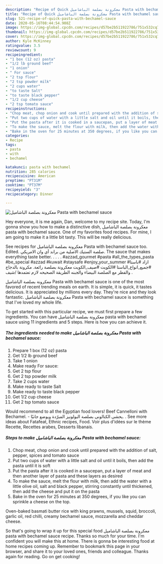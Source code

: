 ```yaml
---
description: "Recipe of Quick معكرونة بصلصة الباشاميل Pasta with bechamel sauce"
title: "Recipe of Quick معكرونة بصلصة الباشاميل Pasta with bechamel sauce"
slug: 521-recipe-of-quick-pasta-with-bechamel-sauce
date: 2020-05-16T08:44:54.908Z
image: https://img-global.cpcdn.com/recipes/d57be2b511922786/751x532cq70/معكرونة-بصلصة-الباشاميل-pasta-with-bechamel-sauce-recipe-main-photo.jpg
thumbnail: https://img-global.cpcdn.com/recipes/d57be2b511922786/751x532cq70/معكرونة-بصلصة-الباشاميل-pasta-with-bechamel-sauce-recipe-main-photo.jpg
cover: https://img-global.cpcdn.com/recipes/d57be2b511922786/751x532cq70/معكرونة-بصلصة-الباشاميل-pasta-with-bechamel-sauce-recipe-main-photo.jpg
author: Kyle McKinney
ratingvalue: 3.5
reviewcount: 9
recipeingredient:
- "1 box (12 oz) pasta"
- "1/2 lb ground beef"
- "1 onion"
- " For sauce"
- "2 tsp flour"
- "2 tsp powder milk"
- "2 cups water"
- "to taste Salt"
- "to taste black pepper"
- "1/2 cup cheese"
- "2 tsp tomato sauce"
recipeinstructions:
- "Chop meat, chop onion and cook until prepared with the addition of salt, pepper, spices and tomato sauce"
- "Put two cups of water with a little salt and oil until it boils, then add the pasta until it is soft"
- "Put the pasta after it is cooked in a saucepan, put a layer of meat and then another layer of pasta and these layers as desired"
- "To make the sauce, melt the flour with milk, then add the water with a little olive oil, salt and black pepper, stirring constantly until thickened, then add the cheese and put it on the pasta"
- "Bake in the oven for 25 minutes at 350 degrees, if you like you can sprinkle a cheese on the top."
categories:
- Recipe
tags:
- pasta
- with
- bechamel

katakunci: pasta with bechamel 
nutrition: 285 calories
recipecuisine: American
preptime: "PT31M"
cooktime: "PT37M"
recipeyield: "3"
recipecategory: Dinner

---
```



![معكرونة بصلصة الباشاميل Pasta with bechamel sauce](https://img-global.cpcdn.com/recipes/d57be2b511922786/751x532cq70/معكرونة-بصلصة-الباشاميل-pasta-with-bechamel-sauce-recipe-main-photo.jpg)

Hey everyone, it is me again, Dan, welcome to my recipe site. Today, I'm gonna show you how to make a distinctive dish, معكرونة بصلصة الباشاميل pasta with bechamel sauce. One of my favorites food recipes. For mine, I am going to make it a little bit tasty. This will be really delicious.

See recipes for معكرونة بصلصة الباشاميل Pasta with bechamel sauce too. Edited. صلصة الستيك الاصلية من براند أي وان الامريكي. The sauce that makes everything taste better. . . . . #azzad_gourmet #pasta #all_the_types_pasta #be_special #azzad #kuwait #staysafe #enjoy_your_summer #ازاد #باستا #جميع_انواع_الباستا #الكويت #صيف_الكويت معكرونة بصلصة رائعة. مكرونة بالدجاج والفطر مع الصلصة البيضاء والجبنه الطريقة الصحيحه لازم تعتمدها /شيف .

معكرونة بصلصة الباشاميل Pasta with bechamel sauce is one of the most favored of recent trending meals on earth. It is simple, it is quick, it tastes delicious. It is appreciated by millions every day. They're nice and they look fantastic. معكرونة بصلصة الباشاميل Pasta with bechamel sauce is something that I've loved my whole life.


To get started with this particular recipe, we must first prepare a few ingredients. You can have معكرونة بصلصة الباشاميل pasta with bechamel sauce using 11 ingredients and 5 steps. Here is how you can achieve it.

<!--inarticleads1-->

##### The ingredients needed to make معكرونة بصلصة الباشاميل Pasta with bechamel sauce:

1. Prepare 1 box (12 oz) pasta
1. Get 1/2 lb ground beef
1. Take 1 onion
1. Make ready  For sauce:
1. Get 2 tsp flour
1. Get 2 tsp powder milk
1. Take 2 cups water
1. Make ready to taste Salt
1. Make ready to taste black pepper
1. Get 1/2 cup cheese
1. Get 2 tsp tomato sauce


Would recommend to all the Egyptian food lovers! Beef Cannelloni with Bechamel. - يحشى الكنالونى بصلصة البولونيز المبرّدة ويوضع جانبًا. . See more ideas about Fatafeat, Ethnic recipes, Food. Voir plus d&#39;idées sur le thème Recette, Recettes arabes, Desserts libanais. 

<!--inarticleads2-->

##### Steps to make معكرونة بصلصة الباشاميل Pasta with bechamel sauce:

1. Chop meat, chop onion and cook until prepared with the addition of salt, pepper, spices and tomato sauce
1. Put two cups of water with a little salt and oil until it boils, then add the pasta until it is soft
1. Put the pasta after it is cooked in a saucepan, put a layer of meat and then another layer of pasta and these layers as desired
1. To make the sauce, melt the flour with milk, then add the water with a little olive oil, salt and black pepper, stirring constantly until thickened, then add the cheese and put it on the pasta
1. Bake in the oven for 25 minutes at 350 degrees, if you like you can sprinkle a cheese on the top.


Oven-baked basmati butter rice with king prawns, mussels, squid, broccoli, garlic oil, red chilli, creamy bechamel sauce, mozzarella and cheddar cheese. 

So that's going to wrap it up for this special food معكرونة بصلصة الباشاميل pasta with bechamel sauce recipe. Thanks so much for your time. I'm confident you will make this at home. There is gonna be interesting food at home recipes coming up. Remember to bookmark this page in your browser, and share it to your loved ones, friends and colleague. Thanks again for reading. Go on get cooking!
